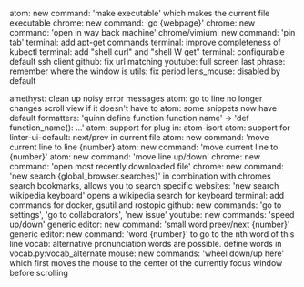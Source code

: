 atom: new command: 'make executable' which makes the current file executable
chrome: new command: 'go {webpage}'
chrome: new command: 'open in way back machine'
chrome/vimium: new command: 'pin tab'
terminal: add apt-get commands
terminal: improve completeness of kubectl
terminal: add "shell curl" and "shell W get"
terminal: configurable default ssh client
github: fix url matching
youtube: full screen
last phrase: remember where the window is
utils: fix period
lens_mouse: disabled by default





amethyst: clean up noisy error messages
atom: go to line no longer changes scroll view if it doesn't have to
atom: some snippets now have default formatters: 'quinn define function function name' -> 'def function_name(): ...'
atom: support for plug in: atom-isort
atom: support for linter-ui-default: next/prev in current file
atom: new command: 'move current line to line {number}
atom: new command: 'move current line to {number}'
atom: new command: 'move line up/down'
chrome: new command: 'open most recently downloaded file'
chrome: new command: 'new search {global_browser.searches}' in combination with chromes search bookmarks, allows you to search specific websites: 'new search wikipedia keyboard' opens a wikipedia search for keyboard
terminal: add commands for docker, gsutil and rostopic
github: new commands: 'go to settings', 'go to collaborators', 'new issue'
youtube: new commands: 'speed up/down'
generic editor: new command: 'small word preev/next {number}'
generic editor: new command: 'word {number}' to go to the nth word of this line
vocab: alternative pronunciation words are possible. define words in vocab.py:vocab_alternate
mouse: new commands: 'wheel down/up here' which first moves the mouse to the center of the currently focus window before scrolling
